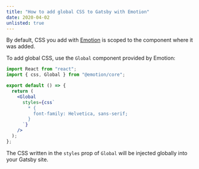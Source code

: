 ```yaml
---
title: "How to add global CSS to Gatsby with Emotion"
date: 2020-04-02
unlisted: true
---
```


By default, CSS you add with [Emotion](https://emotion.sh) is scoped to the component where it was added.

To add global CSS, use the `Global` component provided by Emotion:

```jsx
import React from "react";
import { css, Global } from "@emotion/core";

export default () => {
  return (
    <Global
      styles={css`
        * {
          font-family: Helvetica, sans-serif;
        }
      `}
    />
  );
};
```

The CSS written in the `styles` prop of `Global` will be injected globally into your Gatsby site.
